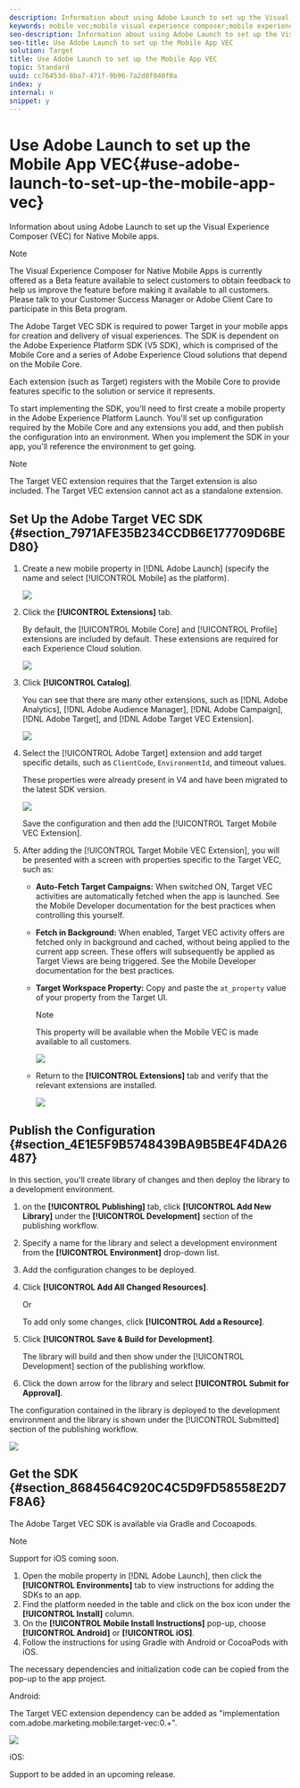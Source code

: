 ```yaml
---
description: Information about using Adobe Launch to set up the Visual Experience Composer (VEC) for Native Mobile apps.
keywords: mobile vec;mobile visual experience composer;mobile experience composer options;setting up;launch;adobe launch;vec sdk
seo-description: Information about using Adobe Launch to set up the Visual Experience Composer (VEC) for Native Mobile apps.
seo-title: Use Adobe Launch to set up the Mobile App VEC
solution: Target
title: Use Adobe Launch to set up the Mobile App VEC
topic: Standard
uuid: cc76453d-8ba7-471f-9b96-7a2d8f040f0a
index: y
internal: n
snippet: y
---
```


# Use Adobe Launch to set up the Mobile App VEC{#use-adobe-launch-to-set-up-the-mobile-app-vec}

Information about using Adobe Launch to set up the Visual Experience Composer (VEC) for Native Mobile apps.

>[!NOTE]
>
>The Visual Experience Composer for Native Mobile Apps is currently offered as a Beta feature available to select customers to obtain feedback to help us improve the feature before making it available to all customers. Please talk to your Customer Success Manager or Adobe Client Care to participate in this Beta program.

The Adobe Target VEC SDK is required to power Target in your mobile apps for creation and delivery of visual experiences. The SDK is dependent on the Adobe Experience Platform SDK (V5 SDK), which is comprised of the Mobile Core and a series of Adobe Experience Cloud solutions that depend on the Mobile Core.

Each extension (such as Target) registers with the Mobile Core to provide features specific to the solution or service it represents.

To start implementing the SDK, you'll need to first create a mobile property in the Adobe Experience Platform Launch. You'll set up configuration required by the Mobile Core and any extensions you add, and then publish the configuration into an environment. When you implement the SDK in your app, you'll reference the environment to get going.

>[!NOTE]
>
>The Target VEC extension requires that the Target extension is also included. The Target VEC extension cannot act as a standalone extension.

## Set Up the Adobe Target VEC SDK {#section_7971AFE35B234CCDB6E177709D6BED80}

1. Create a new mobile property in [!DNL Adobe Launch] (specify the name and select [!UICONTROL Mobile] as the platform).

   ![](assets/launch_create_mobile_property.png)

1. Click the **[!UICONTROL Extensions]** tab.

   By default, the [!UICONTROL Mobile Core] and [!UICONTROL Profile] extensions are included by default. These extensions are required for each Experience Cloud solution.

   ![](assets/launch_2.png)

1. Click **[!UICONTROL Catalog]**.

   You can see that there are many other extensions, such as [!DNL Adobe Analytics], [!DNL Adobe Audience Manager], [!DNL Adobe Campaign], [!DNL Adobe Target], and [!DNL Adobe Target VEC Extension].

   ![](assets/launch_3.png)

1. Select the [!UICONTROL Adobe Target] extension and add target specific details, such as `ClientCode`, `EnvironmentId`, and timeout values.

   These properties were already present in V4 and have been migrated to the latest SDK version.

   ![](assets/launch_4.png)

   Save the configuration and then add the [!UICONTROL Target Mobile VEC Extension]. 

1. After adding the [!UICONTROL Target Mobile VEC Extension], you will be presented with a screen with properties specific to the Target VEC, such as:

    * **Auto-Fetch Target Campaigns:** When switched ON, Target VEC activities are automatically fetched when the app is launched. See the Mobile Developer documentation for the best practices when controlling this yourself. 
    * **Fetch in Background:** When enabled, Target VEC activity offers are fetched only in background and cached, without being applied to the current app screen. These offers will subsequently be applied as Target Views are being triggered. See the Mobile Developer documentation for the best practices. 
    * **Target Workspace Property:** Copy and paste the `at_property` value of your property from the Target UI.

      >[!NOTE]
      >
      >This property will be available when the Mobile VEC is made available to all customers.

      ![](assets/launch_5.png)

    * Return to the **[!UICONTROL Extensions]** tab and verify that the relevant extensions are installed.

      ![](assets/launch_6.png)

## Publish the Configuration {#section_4E1E5F9B5748439BA9B5BE4F4DA26487}

In this section, you'll create library of changes and then deploy the library to a development environment.

1. on the **[!UICONTROL Publishing]** tab, click **[!UICONTROL Add New Library]** under the **[!UICONTROL Development]** section of the publishing workflow. 
1. Specify a name for the library and select a development environment from the **[!UICONTROL Environment]** drop-down list. 
1. Add the configuration changes to be deployed. 
1. Click **[!UICONTROL Add All Changed Resources]**.

   Or

   To add only some changes, click **[!UICONTROL Add a Resource]**. 

1. Click **[!UICONTROL Save & Build for Development]**.

   The library will build and then show under the [!UICONTROL Development] section of the publishing workflow. 

1. Click the down arrow for the library and select **[!UICONTROL Submit for Approval]**.

The configuration contained in the library is deployed to the development environment and the library is shown under the [!UICONTROL Submitted] section of the publishing workflow.

![](assets/launch_7.png)

## Get the SDK {#section_8684564C920C4C5D9FD58558E2D7F8A6}

The Adobe Target VEC SDK is available via Gradle and Cocoapods.

>[!NOTE]
>
>Support for iOS coming soon.

1. Open the mobile property in [!DNL Adobe Launch], then click the **[!UICONTROL Environments]** tab to view instructions for adding the SDKs to an app. 
1. Find the platform needed in the table and click on the box icon under the **[!UICONTROL Install]** column. 
1. On the **[!UICONTROL Mobile Install Instructions]** pop-up, choose **[!UICONTROL Android]** or **[!UICONTROL iOS]**. 
1. Follow the instructions for using Gradle with Android or CocoaPods with iOS.

The necessary dependencies and initialization code can be copied from the pop-up to the app project.

Android:

The Target VEC extension dependency can be added as "implementation com.adobe.marketing.mobile:target-vec:0.+".

![](assets/launch_8.png)

iOS:

Support to be added in an upcoming release. 
